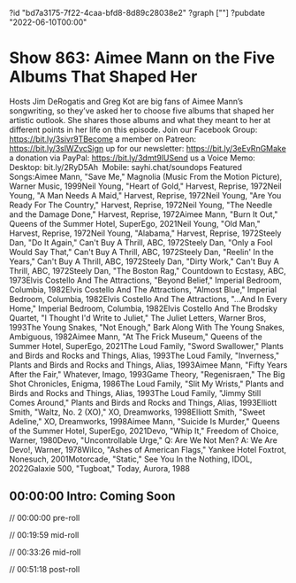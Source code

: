 ?id "bd7a3175-7f22-4caa-bfd8-8d89c28038e2"
?graph [""]
?pubdate "2022-06-10T00:00"

# Show 863: Aimee Mann on the Five Albums That Shaped Her

Hosts Jim DeRogatis and Greg Kot are big fans of Aimee Mann’s songwriting, so they’ve asked her to choose five albums that shaped her artistic outlook. She shares those albums and what they meant to her at different points in her life on this episode. Join our Facebook Group: https://bit.ly/3sivr9TBecome a member on Patreon: https://bit.ly/3slWZvcSign up for our newsletter: https://bit.ly/3eEvRnGMake a donation via PayPal: https://bit.ly/3dmt9lUSend us a Voice Memo: Desktop: bit.ly/2RyD5Ah  Mobile: sayhi.chat/soundops Featured Songs:Aimee Mann, "Save Me," Magnolia (Music From the Motion Picture), Warner Music, 1999Neil Young, "Heart of Gold," Harvest, Reprise, 1972Neil Young, "A Man Needs A Maid," Harvest, Reprise, 1972Neil Young, "Are You Ready For The Country," Harvest, Reprise, 1972Neil Young, "The Needle and the Damage Done," Harvest, Reprise, 1972Aimee Mann, "Burn It Out," Queens of the Summer Hotel, SuperEgo, 2021Neil Young, "Old Man," Harvest, Reprise, 1972Neil Young, "Alabama," Harvest, Reprise, 1972Steely Dan, "Do It Again," Can't Buy A Thrill, ABC, 1972Steely Dan, "Only a Fool Would Say That," Can't Buy A Thrill, ABC, 1972Steely Dan, "Reelin' In the Years," Can't Buy A Thrill, ABC, 1972Steely Dan, "Dirty Work," Can't Buy A Thrill, ABC, 1972Steely Dan, "The Boston Rag," Countdown to Ecstasy, ABC, 1973Elvis Costello And The Attractions, "Beyond Belief," Imperial Bedroom, Columbia, 1982Elvis Costello And The Attractions, "Almost Blue," Imperial Bedroom, Columbia, 1982Elvis Costello And The Attractions, "...And In Every Home," Imperial Bedroom, Columbia, 1982Elvis Costello And The Brodsky Quartet, "I Thought I'd Write to Juliet," The Juliet Letters, Warner Bros, 1993The Young Snakes, "Not Enough," Bark Along With The Young Snakes, Ambiguous, 1982Aimee Mann, "At The Frick Museum," Queens of the Summer Hotel, SuperEgo, 2021The Loud Family, "Sword Swallower," Plants and Birds and Rocks and Things, Alias, 1993The Loud Family, "Inverness," Plants and Birds and Rocks and Things, Alias, 1993Aimee Mann, "Fifty Years After the Fair," Whatever, Imago, 1993Game Theory, "Regenisraen," The Big Shot Chronicles, Enigma, 1986The Loud Family, "Slit My Wrists," Plants and Birds and Rocks and Things, Alias, 1993The Loud Family, "Jimmy Still Comes Around," Plants and Birds and Rocks and Things, Alias, 1993Elliott Smith, "Waltz, No. 2 (XO)," XO, Dreamworks, 1998Elliott Smith, "Sweet Adeline," XO, Dreamworks, 1998Aimee Mann, "Suicide Is Murder," Queens of the Summer Hotel, SuperEgo, 2021Devo, "Whip It," Freedom of Choice, Warner, 1980Devo, "Uncontrollable Urge," Q: Are We Not Men? A: We Are Devo!, Warner, 1978Wilco, "Ashes of American Flags," Yankee Hotel Foxtrot, Nonesuch, 2001Motorcade, "Static," See You In the Nothing, IDOL, 2022Galaxie 500, "Tugboat," Today, Aurora, 1988

## 00:00:00 Intro: Coming Soon

// 00:00:00 pre-roll

// 00:19:59 mid-roll

// 00:33:26 mid-roll

// 00:51:18 post-roll
